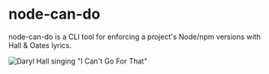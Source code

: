 # node-can-do

node-can-do is a CLI tool for enforcing a project's Node/npm versions with Hall & Oates lyrics.  

![Daryl Hall singing "I Can't Go For That"](https://media.giphy.com/media/3ohjV3KahwmqwPwQLu/giphy.gif)


